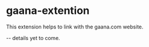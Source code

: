 # gaana-extention

This extension helps to link with the gaana.com website.

-- details yet to come.

